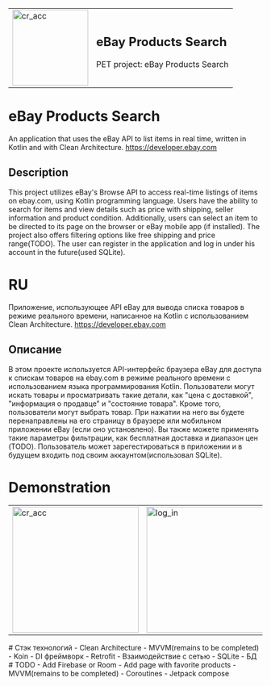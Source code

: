 <table>
  <tr>
    <td><img src="https://github.com/DenisKsantopulos/eBay_Products_Search/blob/master/my_res/icon_app.png" alt="cr_acc" width="150"></td>
    <td><p align="left">
   <h2>eBay Products Search</h2>
</p>
<p align="left">
  PET project: eBay Products Search
</p></td>
  </tr>
</table>

# eBay Products Search
An application that uses the eBay API to list items in real time, written in Kotlin and with Clean Architecture.
https://developer.ebay.com
## Description
This project utilizes eBay's Browse API to access real-time listings of items on ebay.com, using Kotlin programming language. Users have the ability to search for items and view details such as price with shipping, seller information and product condition. Additionally, users can select an item to be directed to its page on the browser or eBay mobile app (if installed). The project also offers filtering options like free shipping and price range(TODO). The user can register in the application and log in under his account in the future(used SQLite).
# RU
Приложение, использующее API eBay для вывода списка товаров в режиме реального времени, написанное на Kotlin с использованием Clean Architecture.
https://developer.ebay.com
## Описание
В этом проекте используется API-интерфейс браузера eBay для доступа к спискам товаров на ebay.com в режиме реального времени с использованием языка программирования Kotlin. Пользователи могут искать товары и просматривать такие детали, как "цена с доставкой", "информация о продавце" и "состояние товара". Кроме того, пользователи могут выбрать товар. При нажатии на него вы будете перенаправлены на его страницу в браузере или мобильном приложении eBay (если оно установлено). Вы также можете применять такие параметры фильтрации, как бесплатная доставка и диапазон цен (TODO). Пользователь может зарегестироваться в приложении и в будущем входить под своим аккаунтом(использовал SQLite).
# Demonstration
<table>
  <tr>
    <td><img src="https://github.com/DenisKsantopulos/eBay_Products_Search/blob/master/my_res/create_acc.jpg" alt="cr_acc" width="250"></td>
    <td><img src="https://github.com/DenisKsantopulos/eBay_Products_Search/blob/master/my_res/log_in.jpg" alt="log_in" width="250"></td>
    <td><img src="https://github.com/DenisKsantopulos/eBay_Products_Search/blob/master/my_res/home.jpg" alt="home" width="250"></td>
    <td><img src="https://github.com/DenisKsantopulos/eBay_Products_Search/blob/master/my_res/search.gif" alt="home" width="250"></td>
  </tr>
</table>
# Стэк технологий
- Clean Architecture
- MVVM(remains to be completed)
- Koin - DI фреймворк
- Retrofit - Взаимодействие с сетью
- SQLite - БД
# TODO
- Add Firebase or Room
- Add page with favorite products
- MVVM(remains to be completed)
- Coroutines
- Jetpack compose
